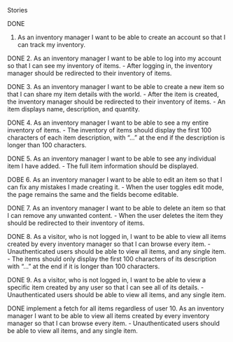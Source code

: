Stories

DONE
1. As an inventory manager I want to be able to create an account so that I can track my inventory.

DONE
2. As an inventory manager I want to be able to log into my account so that I can see my inventory of items.
    - After logging in, the inventory manager should be redirected to their inventory of items.

DONE
3. As an inventory manager I want to be able to create a new item so that I can share my item details with the world.
    - After the item is created, the inventory manager should be redirected to their inventory of items.
    - An item displays name, description, and quantity.

DONE
4. As an inventory manager I want to be able to see a my entire inventory of items.
    - The inventory of items should display the first 100 characters of each item description, with “...” at the end if the description is longer than 100 characters.

DONE
5. As an inventory manager I want to be able to see any individual item I have added.
    - The full item information should be displayed.

DOBE
6. As an inventory manager I want to be able to edit an item so that I can fix any mistakes I made creating it.
    - When the user toggles edit mode, the page remains the same and the fields become editable.

DONE
7. As an inventory manager I want to be able to delete an item so that I can remove any unwanted content.
    - When the user deletes the item they should be redirected to their inventory of items.

DONE
8. As a visitor, who is not logged in, I want to be able to view all items created by every inventory manager so that I can browse every item.
    - Unauthenticated users should be able to view all items, and any single item.
    - The items should only display the first 100 characters of its description with “...” at the end if it is longer than 100 characters.

DONE
9. As a visitor, who is not logged in, I want to be able to view a specific item created by any user so that I can see all of its details.
    - Unauthenticated users should be able to view all items, and any single item.

DONE implement a fetch for all items regardless of user
10. As an inventory manager I want to be able to view all items created by every inventory manager so that I can browse every item.
    - Unauthenticated users should be able to view all items, and any single item.
